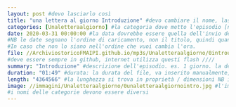```yaml
---
layout: post #devo lasciarlo così
title: "una lettera al giorno Introduzione" #devo cambiare il nome, lasciando tra virgolette, è il nome dell'episodio del podcast
categories: [Unaletteraalgiorno] #la categoria dove metto l'episodio [novena AM] meglio fare un podcast per ogni categoria, un po' come la playlist. NB non lasciare spazi
date: 2020-03-31 00:00:00 #la data dovrebbe essere quella dell'invio del podcast, ma si può mettere una qualsiasi.
#NB le date segnano l'ordine di caricamento, non il titolo, quindi quando le carichi, se vuoi un ordine, metti le date in ordine cronologico crescente.
#In caso che non lo siano nell'ordine che vuoi cambia l'ora.
file: //ArchiviostoricoFMAIPI.github.io/mp3s/Unaletteraalgiorno/0introunaletteraalgiorno.mp3 #File: // nome sito. nome cartella. Non serve scrivere due volte ArchiviostoricoFMAIPI. nome file, puoi caricarti tante sottocartelle in mp3s...mp3s/sottocartella/nome file.mp3 NB solo Mp3!
#deve essere sempre in github, internet utilizza questi flash ////
summary: "Introduzione" #descrizione dell'episodio. es. 1 giorno. la descrizione dell'audio.
duration: "01:49" #durata: la durata del file, va inserito manualmente, non lo fa il programma
length: "4364566" #la lunghezza si trova in proprietà / dimensioni NB in byte
image: //immagini/Unaletteraalgiorno/0unaletteraalgiornointro.jpg #l'immagine che vuoi mettere, è la cartella su PC dove metti le immagini, NB Attenzione alle maiuscole e minuscole
#i nomi delle categorie devono essere diversi
---
```

